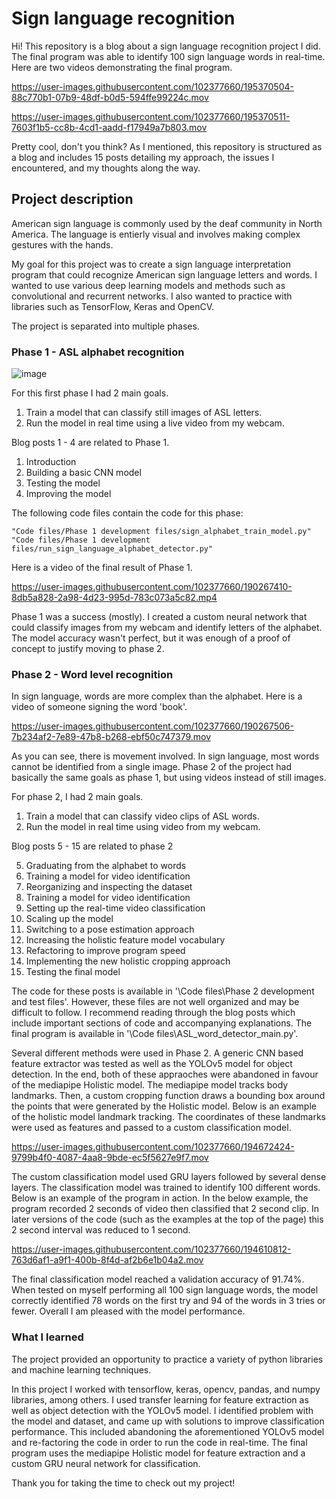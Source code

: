 # Sign language recognition

Hi! This repository is a blog about a sign language recognition project I did. The final program was able to identify 100 sign language words in real-time. Here are two videos demonstrating the final program. 


https://user-images.githubusercontent.com/102377660/195370504-88c770b1-07b9-48df-b0d5-594ffe99224c.mov



https://user-images.githubusercontent.com/102377660/195370511-7603f1b5-cc8b-4cd1-aadd-f17949a7b803.mov


Pretty cool, don't you think?
As I mentioned, this repository is structured as a blog and includes 15 posts detailing my approach, the issues I encountered, and my thoughts along the way.  

## Project description

American sign language is commonly used by the deaf community in North America. The language is entierly visual and involves making complex gestures with the hands. 

My goal for this project was to create a sign language interpretation program that could recognize American sign language letters and words.
I wanted to use various deep learning models and methods such as convolutional and recurrent networks. I also wanted to practice with libraries such as TensorFlow, Keras and OpenCV.

The project is separated into multiple phases. 

### Phase 1 - ASL alphabet recognition

![image](https://user-images.githubusercontent.com/102377660/188241142-5a4b53ac-6798-4414-ba48-04d25f66d2d6.png)

For this first phase I had 2 main goals. 

1. Train a model that can classify still images of ASL letters. 
2. Run the model in real time using a live video from my webcam.

Blog posts 1 - 4 are related to Phase 1. 

1. Introduction
2. Building a basic CNN model
3. Testing the model
4. Improving the model


The following code files contain the code for this phase:

```
"Code files/Phase 1 development files/sign_alphabet_train_model.py"
"Code files/Phase 1 development files/run_sign_language_alphabet_detector.py"
```

Here is a video of the final result of Phase 1.


https://user-images.githubusercontent.com/102377660/190267410-8db5a828-2a98-4d23-995d-783c073a5c82.mp4

Phase 1 was a success (mostly). I created a custom neural network that could classify images from my webcam and identify letters of the alphabet.
The model accuracy wasn't perfect, but it was enough of a proof of concept to justify moving to phase 2.


### Phase 2 - Word level recognition

In sign language, words are more complex than the alphabet. Here is a video of someone signing the word 'book'.

https://user-images.githubusercontent.com/102377660/190267506-7b234af2-7e89-47b8-b268-ebf50c747379.mov

As you can see, there is movement involved. In sign language, most words cannot be identified from a single image.
Phase 2 of the project had basically the same goals as phase 1, but using videos instead of still images.

For phase 2, I had 2 main goals. 

1. Train a model that can classify video clips of ASL words. 
2. Run the model in real time using video from my webcam. 


Blog posts 5 - 15 are related to phase 2

5. Graduating from the alphabet to words
6. Training a model for video identification
7. Reorganizing and inspecting the dataset
6. Training a model for video identification
9. Setting up the real-time video classification
10. Scaling up the model
11. Switching to a pose estimation approach
12. Increasing the holistic feature model vocabulary
13. Refactoring to improve program speed
14. Implementing the new holistic cropping approach
15. Testing the final model

The code for these posts is available in '\Code files\Phase 2 development and test files'. However, these files are not well organized and may be difficult to follow. I recommend reading through the blog posts which include important sections of code and accompanying explanations. The final program is available in '\Code files\ASL_word_detector_main.py'.

Several different methods were used in Phase 2. A generic CNN based feature extractor was tested as well as the YOLOv5 model for object detection. In the end, both of these appraoches were abandoned in favour of the mediapipe Holistic model. The mediapipe model tracks body landmarks. Then, a custom cropping function draws a bounding box around the points that were generated by the Holistic model. Below is an example of the holistic model landmark tracking. The coordinates of these landmarks were used as features and passed to a custom classification model.  

https://user-images.githubusercontent.com/102377660/194672424-9799b4f0-4087-4aa8-9bde-ec5f5627e9f7.mov

The custom classification model used GRU layers followed by several dense layers. The classification model was trained to identify 100 different words. Below is an example of the program in action. In the below example, the program recorded 2 seconds of video then classified that 2 second clip. In later versions of the code (such as the examples at the top of the page) this 2 second interval was reduced to 1 second. 


https://user-images.githubusercontent.com/102377660/194610812-763d6af1-a9f1-400b-8f4d-af2b6e1b04a2.mov


The final classification model reached a validation accuracy  of 91.74%. When tested on myself performing all 100 sign language words, the model correctly identified 78 words on the first try and 94 of the words in 3 tries or fewer. Overall I am pleased with the model performance. 


### What I learned

The project provided an opportunity to practice a variety of python libraries and machine learning techniques.

In this project I worked with tensorflow, keras, opencv, pandas, and numpy libraries, among others. I used transfer learning for feature extraction as well as object detection with the YOLOv5 model. I identified problem with the model and dataset, and came up with solutions to improve classification performance. This included abandoning the aforementioned YOLOv5 model and re-factoring the code in order to run the code in real-time. The final program uses the mediapipe Holistic model for feature extraction and a custom GRU neural network for classification. 


Thank you for taking the time to check out my project! 
